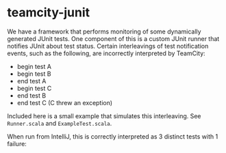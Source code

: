 # teamcity-junit
We have a framework that performs monitoring of some dynamically generated JUnit tests. One component of this is a custom JUnit runner
that notifies JUnit about test status. Certain interleavings of test notification events, such as the following, are incorrectly
interpreted by TeamCity:

- begin test A
- begin test B
- end test A
- begin test C
- end test B
- end test C (C threw an exception)

Included here is a small example that simulates this interleaving. See `Runner.scala` and `ExampleTest.scala`.

When run from IntelliJ, this is correctly interpreted as 3 distinct tests with 1 failure:

